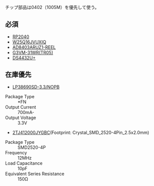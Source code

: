 チップ部品は0402（1005M）を優先して使う。

## 必須

- [RP2040](https://componentsearchengine.com/part-view/RP2040/RASPBERRY-PI)
- [W25Q16JVUXIQ](https://componentsearchengine.com/part-view/W25Q16JVUXIQ/Winbond)
- [AD8403ARUZ1-REEL](https://componentsearchengine.com/part-view/AD8403ARUZ1-REEL/Analog%20Devices)
- [G3VM-31WR(TR05)](https://componentsearchengine.com/part-view/G3VM-31WR(TR05)/Omron%20Electronics)
- [DS4432U+](https://componentsearchengine.com/part-view/DS4432U%2B/Analog%20Devices)

## 在庫優先

- [LP38690SD-3.3/NOPB](https://componentsearchengine.com/part-view/LP38690SD-3.3%2FNOPB/Texas%20Instruments)

<dl>
<dt>Package Type</dt><dd>*FN</dd>
<dt>Output Current</dt><dd>700mA-</dd>
<dt>Output Voltage</dt><dd>3.3V</dd>
</dl>

- [2TJ412000JYGBC](https://jlcpcb.com/partdetail/Jyje-2TJ412000JYGBC/C2686253)(Footprint: Crystal_SMD_2520-4Pin_2.5x2.0mm)

<dl>
<dt>Package Type</dt><dd>SMD2520-4P</dd>
<dt>Frequency</dt><dd>12MHz</dd>
<dt>Load Capacitance</dt><dd>10pF</dd>
<dt>Equivalent Series Resistance</dt><dd>150Ω</dd>
</dl>